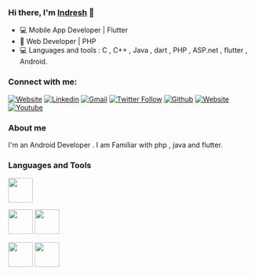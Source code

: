 ### Hi there, I'm [Indresh](https://www.linkedin.com/in/indresh-kashyap-1a91b0207/) 👋

- 💻 Mobile App Developer  |  Flutter
- 🔭 Web Developer | PHP
- 💻 Languages and tools : C , C++ , Java , dart , PHP , ASP.net , flutter , Android.


### Connect with me:

[![Website](https://img.shields.io/website?label=thelazylearner&style=flat-square&url=http%3A%2F%2Fthelazylearner)](https://thelazylearner.com/)
[![Linkedin](https://img.shields.io/badge/-indresh%20kashyap-blue?style=flat-square&logo=linkedin&logoColor=white&link=https://www.linkedin.com/in/indresh-kashyap-1a91b0207/)](https://www.linkedin.com/in/indresh-kashyap-1a91b0207/)
[![Gmail](https://img.shields.io/badge/-indreshkashyap16@gmail.com-gray?style=flat-square&logo=gmail&logoColor=red&link=)](mailto:indreshkashyap16@gmail.com)
[![Twitter Follow](https://img.shields.io/twitter/follow/indreshkashyap7?color=1DA1F2&logo=twitter&style=flat-square)](https://twitter.com/intent/follow?original_referer=https%3A%2F%2Fgithub.com%20indreshkashyap7&screen_name=indreshkashyap7)
[![Github](https://img.shields.io/github/followers/Indreshkashyap?label=Follow&style=social)](https://github.com/Indreshkashyap)
[![Website](https://img.shields.io/website?label=Websites&style=flat-square&url=http://indreshkashyap.epizy.com/nic/)](http://indreshkashyap.epizy.com/nic/)
[![Youtube](https://img.shields.io/badge/-indresh%20kashyap-white?style=flat-square&logo=youtube&logoColor=red&link=https://www.youtube.com/watch?v=m5INRR8NJLQ)](https://www.youtube.com/watch?v=m5INRR8NJLQ)


[website]: https://thelazylearner.com/
[twitter]: https://twitter.com/indreshkashyap7
[youtube]: https://www.youtube.com/watch?v=m5INRR8NJLQ
[linkedin]: https://www.linkedin.com/in/indresh-kashyap-1a91b0207/

### About me 

I'm an Android Developer . I am Familiar with php , java and flutter.


### Languages and Tools

<code><img height="50" src="https://www.vectorlogo.zone/logos/android/android-ar21.svg"></code>

<code><img height="50" src="https://www.vectorlogo.zone/logos/java/java-ar21.svg"></code>
<code><img height="50" src="https://www.vectorlogo.zone/logos/kotlinlang/kotlinlang-ar21.svg"></code>

<code><img height="50" src="https://www.vectorlogo.zone/logos/mysql/mysql-horizontal.svg"></code>
<code><img height="50" src="https://www.vectorlogo.zone/logos/github/github-ar21.svg"></code>

